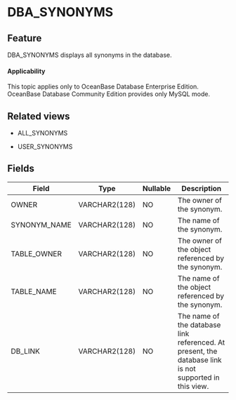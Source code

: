 # DBA_SYNONYMS

## Feature

DBA_SYNONYMS displays all synonyms in the database.

<main id="notice" >
    <h4>Applicability</h4>
    <p>This topic applies only to OceanBase Database Enterprise Edition. OceanBase Database Community Edition provides only MySQL mode. </p>
  </main>

## Related views

* ALL_SYNONYMS

* USER_SYNONYMS

## Fields

| **Field**    | **Type**      | **Nullable** | **Description**                                                                                        |
|--------------|---------------|--------------|--------------------------------------------------------------------------------------------------------|
| OWNER        | VARCHAR2(128) | NO           | The owner of the synonym.                                                                              |
| SYNONYM_NAME | VARCHAR2(128) | NO           | The name of the synonym.                                                                               |
| TABLE_OWNER  | VARCHAR2(128) | NO           | The owner of the object referenced by the synonym.                                                     |
| TABLE_NAME   | VARCHAR2(128) | NO           | The name of the object referenced by the synonym.                                                      |
| DB_LINK      | VARCHAR2(128) | NO           | The name of the database link referenced. At present, the database link is not supported in this view. |
